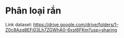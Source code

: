 # Phân loại rắn 
Link dataset: https://drive.google.com/drive/folders/1-Z0c8Azq8EFj03Lh7ZGWhA0-6xst6FKm?usp=sharing
